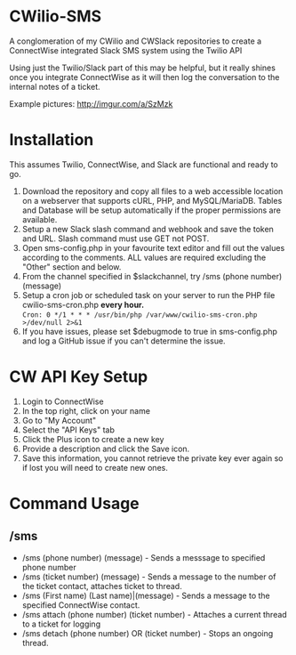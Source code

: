 # CWilio-SMS
A conglomeration of my CWilio and CWSlack repositories to create a ConnectWise integrated Slack SMS system using the Twilio API

Using just the Twilio/Slack part of this may be helpful, but it really shines once you integrate ConnectWise as it will then log the conversation to the internal notes of a ticket.

Example pictures: http://imgur.com/a/SzMzk

# Installation

This assumes Twilio, ConnectWise, and Slack are functional and ready to go.

1. Download the repository and copy all files to a web accessible location on a webserver that supports cURL, PHP, and MySQL/MariaDB. Tables and Database will be setup automatically if the proper permissions are available.
2. Setup a new Slack slash command and webhook and save the token and URL. Slash command must use GET not POST.
3. Open sms-config.php in your favourite text editor and fill out the values according to the comments. ALL values are required excluding the "Other" section and below.
4. From the channel specified in $slackchannel, try /sms (phone number) (message)
5. Setup a cron job or scheduled task on your server to run the PHP file cwilio-sms-cron.php **every hour.**  
   ```Cron: 0 */1 * * * /usr/bin/php /var/www/cwilio-sms-cron.php >/dev/null 2>&1```
6. If you have issues, please set $debugmode to true in sms-config.php and log a GitHub issue if you can't determine the issue.

# CW API Key Setup

1. Login to ConnectWise
2. In the top right, click on your name
3. Go to "My Account"
4. Select the "API Keys" tab
5. Click the Plus icon to create a new key
6. Provide a description and click the Save icon.
7. Save this information, you cannot retrieve the private key ever again so if lost you will need to create new ones.

# Command Usage

## /sms

- /sms (phone number) (message) - Sends a messsage to specified phone number
- /sms (ticket number) (message) - Sends a message to the number of the ticket contact, attaches ticket to thread.
- /sms (First name) (Last name)|(message) - Sends a message to the specified ConnectWise contact.
- /sms attach (phone number) (ticket number) - Attaches a current thread to a ticket for logging
- /sms detach (phone number) OR (ticket number) - Stops an ongoing thread.